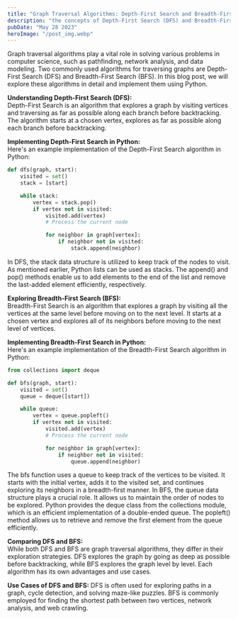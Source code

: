 ```yaml
---
title: "Graph Traversal Algorithms: Depth-First Search and Breadth-First Search"
description: "the concepts of Depth-First Search (DFS) and Breadth-First Search (BFS) in Python, providing an in-depth explanation of each algorithm and their implementation, along with their use cases and comparisons..."
pubDate: "May 28 2023"
heroImage: "/post_img.webp"
---
```

Graph traversal algorithms play a vital role in solving various problems in computer science, such as pathfinding, network analysis, and data modeling. Two commonly used algorithms for traversing graphs are Depth-First Search (DFS) and Breadth-First Search (BFS). In this blog post, we will explore these algorithms in detail and implement them using Python.

**Understanding Depth-First Search (DFS):**  
Depth-First Search is an algorithm that explores a graph by visiting vertices and traversing as far as possible along each branch before backtracking. The algorithm starts at a chosen vertex, explores as far as possible along each branch before backtracking.

**Implementing Depth-First Search in Python:**  
Here's an example implementation of the Depth-First Search algorithm in Python:
```python
def dfs(graph, start):
    visited = set()
    stack = [start]

    while stack:
        vertex = stack.pop()
        if vertex not in visited:
            visited.add(vertex)
            # Process the current node

            for neighbor in graph[vertex]:
                if neighbor not in visited:
                    stack.append(neighbor)
```
In DFS, the stack data structure is utilized to keep track of the nodes to visit. As mentioned earlier, Python lists can be used as stacks. The append() and pop() methods enable us to add elements to the end of the list and remove the last-added element efficiently, respectively.

**Exploring Breadth-First Search (BFS):**  
Breadth-First Search is an algorithm that explores a graph by visiting all the vertices at the same level before moving on to the next level. It starts at a chosen vertex and explores all of its neighbors before moving to the next level of vertices.

**Implementing Breadth-First Search in Python:**  
Here's an example implementation of the Breadth-First Search algorithm in Python:
```python
from collections import deque

def bfs(graph, start):
    visited = set()
    queue = deque([start])

    while queue:
        vertex = queue.popleft()
        if vertex not in visited:
            visited.add(vertex)
            # Process the current node

            for neighbor in graph[vertex]:
                if neighbor not in visited:
                    queue.append(neighbor)
```
The bfs function uses a queue to keep track of the vertices to be visited. It starts with the initial vertex, adds it to the visited set, and continues exploring its neighbors in a breadth-first manner. In BFS, the queue data structure plays a crucial role. It allows us to maintain the order of nodes to be explored. Python provides the deque class from the collections module, which is an efficient implementation of a double-ended queue. The popleft() method allows us to retrieve and remove the first element from the queue efficiently.

**Comparing DFS and BFS:**  
While both DFS and BFS are graph traversal algorithms, they differ in their exploration strategies. DFS explores the graph by going as deep as possible before backtracking, while BFS explores the graph level by level. Each algorithm has its own advantages and use cases.

**Use Cases of DFS and BFS:**
DFS is often used for exploring paths in a graph, cycle detection, and solving maze-like puzzles.
BFS is commonly employed for finding the shortest path between two vertices, network analysis, and web crawling.